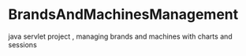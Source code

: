 # BrandsAndMachinesManagement
java servlet project , managing brands and machines with charts and sessions
